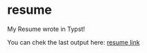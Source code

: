 # resume
My Resume wrote in Typst! 

You can chek the last output here: [resume link](out/preview)

